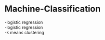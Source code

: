 # Machine-Classification
-logistic regression<br />
-logistic regression<br />
-k means clustering<br />
